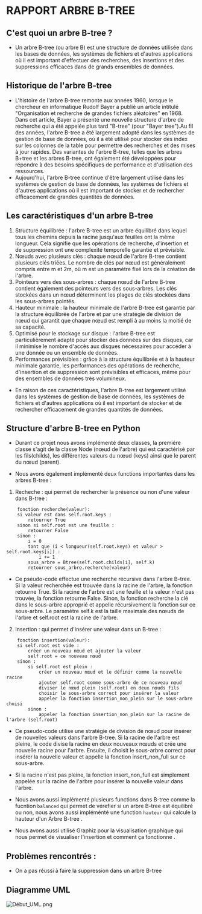 
# RAPPORT ARBRE B-TREE

## C'est quoi un arbre B-tree ? 

- Un arbre B-tree (ou arbre B) est une structure de données utilisée dans les bases de données, les systèmes de fichiers et d'autres applications où il est important d'effectuer des recherches, des insertions et des suppressions efficaces dans de grands ensembles de données.

## Historique de l'arbre B-tree 

- L'histoire de l'arbre B-tree remonte aux années 1960, lorsque le chercheur en informatique Rudolf Bayer a publié un article intitulé "Organisation et recherche de grandes fichiers aléatoires" en 1968. Dans cet article, Bayer a présenté une nouvelle structure d'arbre de recherche qui a été appelée plus tard "B-tree" (pour "Bayer tree").Au fil des années, l'arbre B-tree a été largement adopté dans les systèmes de gestion de base de données, où il a été utilisé pour stocker des index sur les colonnes de la table pour permettre des recherches et des mises à jour rapides. Des variantes de l'arbre B-tree, telles que les arbres B+tree et les arbres B-tree, ont également été développées pour répondre à des besoins spécifiques de performance et d'utilisation des ressources.
- Aujourd'hui, l'arbre B-tree continue d'être largement utilisé dans les systèmes de gestion de base de données, les systèmes de fichiers et d'autres applications où il est important de stocker et de rechercher efficacement de grandes quantités de données. 

## Les caractéristiques  d'un arbre B-tree 

1. Structure équilibrée : l'arbre B-tree est un arbre équilibré dans lequel tous les chemins depuis la racine jusqu'aux feuilles ont la même longueur. Cela signifie que les opérations de recherche, d'insertion et de suppression ont une complexité temporelle garantie et prévisible.
2. Nœuds avec plusieurs clés : chaque nœud de l'arbre B-tree contient plusieurs clés triées. Le nombre de clés par nœud est généralement compris entre m et 2m, où m est un paramètre fixé lors de la création de l'arbre.
3. Pointeurs vers des sous-arbres : chaque nœud de l'arbre B-tree contient également des pointeurs vers des sous-arbres. Les clés stockées dans un nœud déterminent les plages de clés stockées dans les sous-arbres pointés.
4. Hauteur minimale : la hauteur minimale de l'arbre B-tree est garantie par la structure équilibrée de l'arbre et par une stratégie de division de nœud qui garantit que chaque nœud est rempli à au moins la moitié de sa capacité.
5. Optimisé pour le stockage sur disque : l'arbre B-tree est particulièrement adapté pour stocker des données sur des disques, car il minimise le nombre d'accès aux disques nécessaires pour accéder à une donnée ou un ensemble de données.
6. Performances prévisibles : grâce à la structure équilibrée et à la hauteur minimale garantie, les performances des opérations de recherche, d'insertion et de suppression sont prévisibles et efficaces, même pour des ensembles de données très volumineux. 

- En raison de ces caractéristiques, l'arbre B-tree est largement utilisé dans les systèmes de gestion de base de données, les systèmes de fichiers et d'autres applications où il est important de stocker et de rechercher efficacement de grandes quantités de données.

## Structure d'arbre B-tree en Python

- Durant ce projet nous avons implémenté deux classes, la premiére classe s'agit de la classe Node (nœud de l'arbre) qui est caractérisé par les fils(childs), les différentes valeurs du nœud (keys) ainsi que le parent du nœud (parent). 

- Nous avons également implémenté deux functions importantes dans les arbres B-tree :

1. Recheche : qui permet de rechercher la présence ou non d'une valeur dans B-tree : 

``` 
    fonction recherche(valeur):
    si valeur est dans self.root.keys :
        retourner True
    sinon si self.root est une feuille :
        retourner False
    sinon :
        i = 0
        tant que (i < longueur(self.root.keys) et valeur > self.root.keys[i]) :
            i += 1
        sous_arbre = Btree(self.root.childs[i], self.k)
        retourner sous_arbre.recherche(valeur)
``` 
- Ce pseudo-code effectue une recherche récursive dans l'arbre B-tree. Si la valeur recherchée est trouvée dans la racine de l'arbre, la fonction retourne True. Si la racine de l'arbre est une feuille et la valeur n'est pas trouvée, la fonction retourne False. Sinon, la fonction recherche la clé dans le sous-arbre approprié et appelle récursivement la fonction sur ce sous-arbre. Le paramètre self.k est la taille maximale des nœuds de l'arbre et self.root est la racine de l'arbre.

2. Insertion : qui permet d'insérer une valeur dans un B-tree :

```
    fonction insertion(valeur):
    si self.root est vide :
        créer un nouveau nœud et ajouter la valeur
        self.root = ce nouveau nœud
    sinon :
        si self.root est plein :
            créer un nouveau nœud et le définir comme la nouvelle racine
            ajouter self.root comme sous-arbre de ce nouveau nœud
            diviser le nœud plein (self.root) en deux nœuds fils
            choisir le sous-arbre correct pour insérer la valeur
            appeler la fonction insertion_non_plein sur le sous-arbre choisi
        sinon :
            appeler la fonction insertion_non_plein sur la racine de l'arbre (self.root)
```

- Ce pseudo-code utilise une stratégie de division de nœud pour insérer de nouvelles valeurs dans l'arbre B-tree. Si la racine de l'arbre est pleine, le code divise la racine en deux nouveaux nœuds et crée une nouvelle racine pour l'arbre. Ensuite, il choisit le sous-arbre correct pour insérer la nouvelle valeur et appelle la fonction insert_non_full sur ce sous-arbre.

- Si la racine n'est pas pleine, la fonction insert_non_full est simplement appelée sur la racine de l'arbre pour insérer la nouvelle valeur dans l'arbre.

- Nous avons aussi implémenté plusieurs functions dans B-tree comme la fucntion  ```balanced``` qui permet de vérefier si un arbre B-tree est équilibré ou non, nous avons aussi impléménté une function ```hauteur``` qui calcule la hauteur d'un Arbre B-tree .

- Nous avons aussi utilisé Graphiz pour la visualisation graphique qui nous permet de visualiser l'insertion et comment ça fonctionne .

## Problèmes rencontrés : 

- On a pas réussi à faire la suppression dans un arbre B-tree

## Diagramme UML 

![Début_UML.png](/Diagramme_UML/Début_UML.png)



